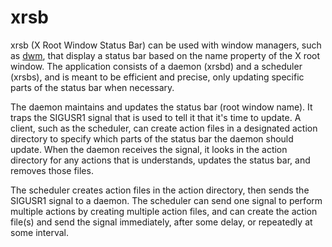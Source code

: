 xrsb
====

xrsb (X Root Window Status Bar) can be used with window managers, such as
[dwm](https://dwm.suckless.org), that display a status bar based on the
name property of the X root window. The application consists of a daemon
(xrsbd) and a scheduler (xrsbs), and is meant to be efficient and precise,
only updating specific parts of the status bar when necessary.

The daemon maintains and updates the status bar (root window name). It traps
the SIGUSR1 signal that is used to tell it that it's time to update. A client,
such as the scheduler, can create action files in a designated action directory
to specify which parts of the status bar the daemon should update. When the
daemon receives the signal, it looks in the action directory for any actions
that is understands, updates the status bar, and removes those files.

The scheduler creates action files in the action directory, then sends the
SIGUSR1 signal to a daemon. The scheduler can send one signal to perform
multiple actions by creating multiple action files, and can create the action
file(s) and send the signal immediately, after some delay, or repeatedly at
some interval.

